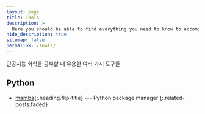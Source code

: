 ```yaml
---
layout: page
title: Tools
description: >
  Here you should be able to find everything you need to know to accomplish the most common tasks when blogging with Hydejack.
hide_description: true
sitemap: false
permalink: /tools/
---
```


인공지능 화학을 공부할 때 유용한 여러 가지 도구들


## Python
* [mamba]{:.heading.flip-title} --- Python package manager
{:.related-posts.faded}

[mamba]: mamba